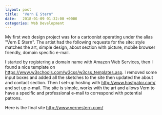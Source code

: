 ```yaml
---
layout: post
title:  "Vern E Stern"
date:   2018-01-09 01:32:00 +0000
categories: Web Development
---
```

My first web design project was for a cartoonist operating under the alias "Vern E Stern".  The artist had the following requests for the site:
style matches the art,
simple design,
about section with picture,
mobile browser friendly,
domain specific e-mail.

I started by registering a domain name with Amazon Web Services, then I found a nice template on https://www.w3schools.com/w3css/w3css_templates.asp.  I removed some input boxes and added all the sketches to the site then updated the about and contact section.  Then I set-up hosting with http://www.hostgator.com/ and set up e-mail.  The site is simple, works with the art and allows Vern to have a specific and professional e-mail to correspond with potential patrons.

Here is the final site http://www.vernestern.com/
 
